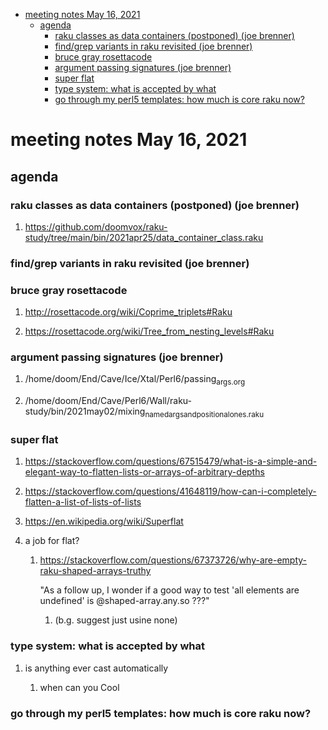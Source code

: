 - [meeting notes May 16, 2021](#orgf0fc02f)
  - [agenda](#org82baa0f)
    - [raku classes as data containers (postponed) (joe brenner)](#org65c0a9b)
    - [find/grep variants in raku revisited (joe brenner)](#orgdbc5db4)
    - [bruce gray rosettacode](#org7443fd0)
    - [argument passing signatures (joe brenner)](#org2ec8302)
    - [super flat](#orgfbcd43f)
    - [type system: what is accepted by what](#org5383abc)
    - [go through my perl5 templates: how much is core raku now?](#orgff653ce)


<a id="orgf0fc02f"></a>

# meeting notes May 16, 2021


<a id="org82baa0f"></a>

## agenda


<a id="org65c0a9b"></a>

### raku classes as data containers (postponed) (joe brenner)

1.  <https://github.com/doomvox/raku-study/tree/main/bin/2021apr25/data_container_class.raku>


<a id="orgdbc5db4"></a>

### find/grep variants in raku revisited (joe brenner)


<a id="org7443fd0"></a>

### bruce gray rosettacode

1.  <http://rosettacode.org/wiki/Coprime_triplets#Raku>

2.  <https://rosettacode.org/wiki/Tree_from_nesting_levels#Raku>


<a id="org2ec8302"></a>

### argument passing signatures (joe brenner)

1.  /home/doom/End/Cave/Ice/Xtal/Perl6/passing<sub>args.org</sub>

2.  /home/doom/End/Cave/Perl6/Wall/raku-study/bin/2021may02/mixing<sub>named</sub><sub>args</sub><sub>and</sub><sub>positional</sub><sub>ones.raku</sub>


<a id="orgfbcd43f"></a>

### super flat

1.  <https://stackoverflow.com/questions/67515479/what-is-a-simple-and-elegant-way-to-flatten-lists-or-arrays-of-arbitrary-depths>

2.  <https://stackoverflow.com/questions/41648119/how-can-i-completely-flatten-a-list-of-lists-of-lists>

3.  <https://en.wikipedia.org/wiki/Superflat>

4.  a job for flat?

    1.  <https://stackoverflow.com/questions/67373726/why-are-empty-raku-shaped-arrays-truthy>
    
        "As a follow up, I wonder if a good way to test 'all elements are undefined' is @shaped-array.any.so ???"
        
        1.  (b.g. suggest just usine none)


<a id="org5383abc"></a>

### type system: what is accepted by what

1.  is anything ever cast automatically

    1.  when can you Cool


<a id="orgff653ce"></a>

### go through my perl5 templates: how much is core raku now?
